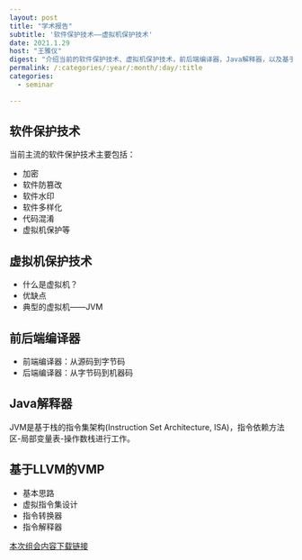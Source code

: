```yaml
---
layout: post
title: "学术报告"
subtitle: '软件保护技术——虚拟机保护技术'
date: 2021.1.29
host: "王雅仪"
digest: "介绍当前的软件保护技术、虚拟机保护技术，前后端编译器，Java解释器，以及基于LLVM的VMP。"
permalink: /:categories/:year/:month/:day/:title
categories:
  - seminar

---
```

## 软件保护技术
当前主流的软件保护技术主要包括：
+ 加密
+ 软件防篡改
+ 软件水印
+ 软件多样化
+ 代码混淆
+ 虚拟机保护等

## 虚拟机保护技术
+ 什么是虚拟机？
+ 优缺点
+ 典型的虚拟机——JVM

## 前后端编译器
+ 前端编译器：从源码到字节码
+ 后端编译器：从字节码到机器码

## Java解释器
JVM是基于栈的指令集架构(Instruction Set Architecture, ISA)，指令依赖方法区-局部变量表-操作数栈进行工作。

## 基于LLVM的VMP
+ 基本思路
+ 虚拟指令集设计
+ 指令转换器
+ 指令解释器


[本次组会内容下载链接](https://github.com/xxycfhb/img_website/blob/main/seminar/%E8%BD%AF%E4%BB%B6%E4%BF%9D%E6%8A%A4%E6%8A%80%E6%9C%AF%E2%80%94%E2%80%94%E8%99%9A%E6%8B%9F%E6%9C%BA%E4%BF%9D%E6%8A%A4%E6%8A%80%E6%9C%AF%EF%BC%88%E7%8E%8B%E9%9B%85%E4%BB%AA%EF%BC%89.pptx)